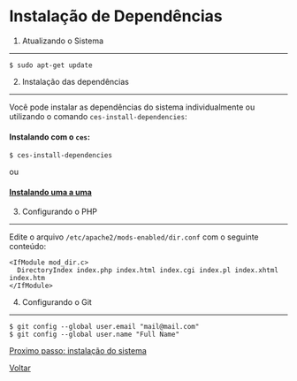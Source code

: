 Instalação de Dependências
==========================

1. Atualizando o Sistema
------------------------

```
$ sudo apt-get update
```


2. Instalação das dependências
------------------------------

Você pode instalar as dependências do sistema individualmente ou utilizando o comando `ces-install-dependencies`:

#### Instalando com o `ces`:

```
$ ces-install-dependencies
```

ou

#### [Instalando uma a uma](dependencies-list.md)


3. Configurando o PHP
---------------------

Edite o arquivo `/etc/apache2/mods-enabled/dir.conf` com o seguinte conteúdo:

```
<IfModule mod_dir.c>
  DirectoryIndex index.php index.html index.cgi index.pl index.xhtml index.htm
</IfModule>
```


4. Configurando o Git
---------------------

```
$ git config --global user.email "mail@mail.com"
$ git config --global user.name "Full Name"
```


[Proximo passo: instalação do sistema](system.md)

[Voltar](../getting-started.md)
